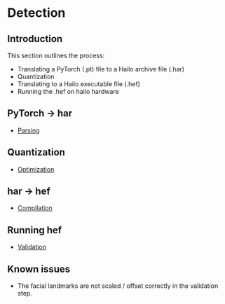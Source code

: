 # Detection

## Introduction
This section outlines the process:
* Translating a PyTorch (.pt) file to a Hailo archive file (.har)
* Quantization
* Translating to a Hailo executable file (.hef)
* Running the .hef on hailo hardware

## PyTorch -> har
* [Parsing](1.parsing_Final)

## Quantization
* [Optimization](3.optimization_Final)

## har -> hef
* [Compilation](4.compilation)

## Running hef
* [Validation](5.validation_UNUSED)

## Known issues
* The facial landmarks are not scaled / offset correctly in the validation step. 
